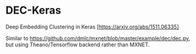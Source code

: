 # DEC-Keras
Deep Embedding Clustering in Keras [https://arxiv.org/abs/1511.06335]

Similar to https://github.com/dmlc/mxnet/blob/master/example/dec/dec.py, but using Theano/Tensorflow backend rather than MXNET.
